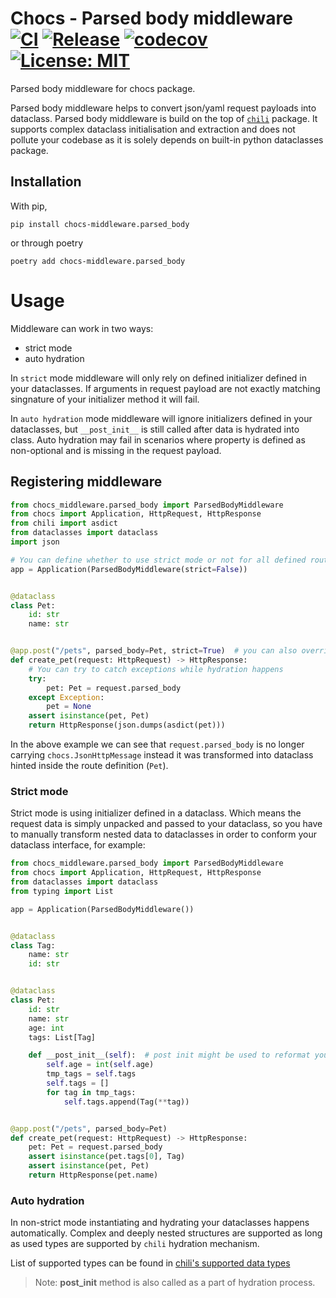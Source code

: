# Chocs - Parsed body middleware <br>[![CI](https://github.com/kodemore/chocs-parsed-body/actions/workflows/main.yaml/badge.svg)](https://github.com/kodemore/chocs-parsed-body/actions/workflows/main.yaml) [![Release](https://github.com/kodemore/chocs-parsed-body/actions/workflows/release.yml/badge.svg)](https://github.com/kodemore/chocs-parsed-body/actions/workflows/release.yml) [![codecov](https://codecov.io/gh/kodemore/chocs-parsed-body/branch/main/graph/badge.svg?token=Q5PL6W5DTB)](https://codecov.io/gh/kodemore/chocs-parsed-body) [![License: MIT](https://img.shields.io/badge/License-MIT-yellow.svg)](https://opensource.org/licenses/MIT)

Parsed body middleware for chocs package.

Parsed body middleware helps to convert json/yaml request payloads into dataclass. Parsed body middleware is build on
the top of [`chili`](https://github.com/kodemore/chili) package. It supports complex dataclass initialisation and extraction
and does not pollute your codebase as it is solely depends on built-in python dataclasses package.


## Installation

With pip,
```shell
pip install chocs-middleware.parsed_body
```
or through poetry
```shell
poetry add chocs-middleware.parsed_body
```

# Usage

Middleware can work in two ways:
- strict mode
- auto hydration

In `strict` mode middleware will only rely on defined initializer defined in your dataclasses. If arguments in request
payload are not exactly matching singnature of your initializer method it will fail.

In `auto hydration` mode middleware will ignore initializers defined in your dataclasses, but `__post_init__` is still 
called after data is hydrated into class. Auto hydration may fail in scenarios where property is defined as non-optional
and is missing in the request payload.

## Registering middleware

```python
from chocs_middleware.parsed_body import ParsedBodyMiddleware
from chocs import Application, HttpRequest, HttpResponse
from chili import asdict
from dataclasses import dataclass
import json

# You can define whether to use strict mode or not for all defined routes.
app = Application(ParsedBodyMiddleware(strict=False))


@dataclass
class Pet:
    id: str
    name: str


@app.post("/pets", parsed_body=Pet, strict=True)  # you can also override default strict mode inside the route
def create_pet(request: HttpRequest) -> HttpResponse:
    # You can try to catch exceptions while hydration happens
    try:
        pet: Pet = request.parsed_body
    except Exception:
        pet = None
    assert isinstance(pet, Pet)
    return HttpResponse(json.dumps(asdict(pet)))
```

In the above example we can see that `request.parsed_body` is no longer carrying `chocs.JsonHttpMessage` instead it was transformed into dataclass hinted inside the route definition (`Pet`).

### Strict mode

Strict mode is using initializer defined in a dataclass. Which means the request data
is simply unpacked and passed to your dataclass, so you have to manually transform 
nested data to dataclasses in order to conform your dataclass interface, for example:

```python
from chocs_middleware.parsed_body import ParsedBodyMiddleware
from chocs import Application, HttpRequest, HttpResponse
from dataclasses import dataclass
from typing import List

app = Application(ParsedBodyMiddleware())


@dataclass
class Tag:
    name: str
    id: str


@dataclass
class Pet:
    id: str
    name: str
    age: int
    tags: List[Tag]

    def __post_init__(self):  # post init might be used to reformat your data
        self.age = int(self.age)
        tmp_tags = self.tags
        self.tags = []
        for tag in tmp_tags:
            self.tags.append(Tag(**tag))


@app.post("/pets", parsed_body=Pet)
def create_pet(request: HttpRequest) -> HttpResponse:
    pet: Pet = request.parsed_body
    assert isinstance(pet.tags[0], Tag)
    assert isinstance(pet, Pet)
    return HttpResponse(pet.name)

```

### Auto hydration

In non-strict mode instantiating and hydrating your dataclasses happens automatically. Complex and deeply nested 
structures are supported as long as used types are supported by `chili` hydration mechanism.

List of supported types can be found in [chili's supported data types](https://github.com/kodemore/chili#supported-data-types)

> Note: __post_init__ method is also called as a part of hydration process.
